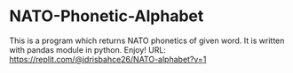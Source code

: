 # NATO-Phonetic-Alphabet
This is a program which returns NATO phonetics of given word. It is written with pandas module in python. Enjoy! URL: https://replit.com/@idrisbahce26/NATO-alphabet?v=1
